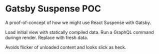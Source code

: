 
# Gatsby Suspense POC

A proof-of-concept of how we might use React Suspense with Gatsby.

Load initial view with statically compiled data. Run a GraphQL command duringn render. Replace with fresh data.

Avoids flicker of unloaded content and looks slick as heck.